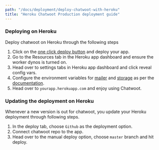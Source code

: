 ```yaml
---
path: "/docs/deployment/deploy-chatwoot-with-heroku"
title: "Heroku Chatwoot Production deployment guide"
---
```


### Deploying on Heroku
Deploy chatwoot on Heroku through the following steps

1. Click on the [one click deploy button](https://heroku.com/deploy?template=https://github.com/chatwoot/chatwoot/tree/master) and deploy your app.
2. Go to the Resources tab in the Heroku app dashboard and ensure the worker dynos is turned on.
3. Head over to settings tabs in Heroku app dashboard and click reveal config vars.
4. Configure the environment variables for [mailer](https://www.chatwoot.com/docs/environment-variables#configure-emails) and [storage](https://www.chatwoot.com/docs/configuring-cloud-storage) as per the [documentation](https://www.chatwoot.com/docs/environment-variables).
5. Head over to `yourapp.herokuapp.com` and enjoy using Chatwoot.


### Updating the deployment on Heroku

Whenever a new version is out for chatwoot, you update your Heroku deployment through following steps.

1. In the deploy tab, choose `Github` as the deployment option.
2. Connect chatwoot repo to the app.
3. Head over to the manual deploy option, choose `master` branch and hit deploy.
